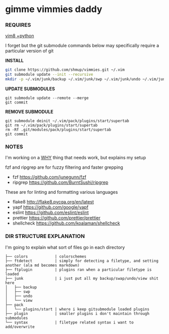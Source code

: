 gimme vimmies daddy
===================

### REQUIRES

[vim8 +python](https://github.com/shmup/vimmies/wiki/Installing-vim8)

I forget but the git submodule commands below may specifically require a particular version of git

**INSTALL**

```sh
git clone https://github.com/shmup/vimmies.git ~/.vim
git submodule update --init --recursive
mkdir -p ~/.vim/junk/backup ~/.vim/junk/swp ~/.vim/junk/undo ~/.vim/junk/view
```

**UPDATE SUBMODULES**
```
git submodule update --remote --merge
git commit
```

**REMOVE SUBMODULE**
```
git submodule deinit ~/.vim/pack/plugins/start/supertab
git rm ~/.vim/pack/plugins/start/supertab
rm -Rf .git/modules/pack/plugins/start/supertab
git commit
```

### NOTES

I'm working on a [WHY](WHY.md) thing that needs work, but explains my setup

fzf and ripgrep are for fuzzy filtering and faster grepping

* fzf        https://github.com/junegunn/fzf
* ripgrep    https://github.com/BurntSushi/ripgrep

These are for linting and formatting various languages

* flake8     http://flake8.pycqa.org/en/latest
* yapf       https://github.com/google/yapf
* eslint     https://github.com/eslint/eslint
* prettier   https://github.com/prettier/prettier
* shellcheck https://github.com/koalaman/shellcheck

### DIR STRUCTURE EXPLANATION

I'm going to explain what sort of files go in each directory

```
├── colors            | colorschemes
├── ftdetect          | simply for detecting a filetype, and setting another (ala md becomes markdown)
├── ftplugin          | plugins ran when a particular filetype is loaded
├── junk              | i just put all my backup/swap/undo/view shit here
│   ├── backup
│   ├── swp
│   ├── undo
│   └── view
├── pack
│   └── plugins/start | where i keep gitsubmodule loaded plugins
├── plugin            | smaller plugins i don't maintain through submodules
└── syntax            | filetype related syntax i want to add/overwrite
```
